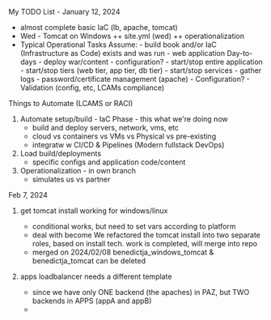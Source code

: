 My TODO List - January 12, 2024
- almost complete basic IaC (lb, apache, tomcat)
- Wed - Tomcat on Windows
++ site.yml (wed) 
++ operationalization
- Typical Operational Tasks
    Assume:
        - build book and/or IaC (Infrastructure as Code) exists and was run
        - web application
    Day-to-days
        - deploy war/content - configuration? 
        - start/stop entire application
        - start/stop tiers (web tier, app tier, db tier)
        - start/stop services
        - gather logs
        - password/certificate management (apache)
        - Configuration?
        - Validation (config, etc, LCAMs compliance)



Things to Automate (LCAMS or RACI)
1) Automate setup/build - IaC Phase - this what we're doing now
    - build and deploy servers, network, vms, etc
    - cloud vs containers vs VMs vs Physical vs pre-existing
    - integratw w CI/CD & Pipelines (Modern fullstack DevOps)
2) Load build/deployments
    - specific configs and application code/content
3) Operationalization - in own branch
    - simulates us vs partner


Feb 7, 2024

1) get tomcat install working for windows/linux
    - conditional works, but need to set vars according to platform
    - deal with become
    We refactored the tomcat install into two separate roles, based on install tech.
    work is completed, will merge into repo
    - merged on 2024/02/08
        benedictja_windows_tomcat & benedictja_tomcat can be deleted

2) apps loadbalancer needs a different template
    - since we have only ONE backend (the apaches) in PAZ, but TWO backends in APPS (appA and appB)
    - 
























